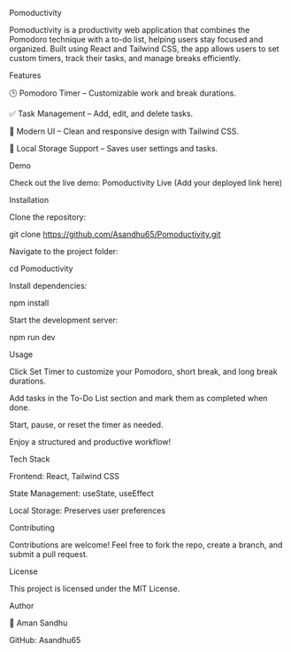 Pomoductivity

Pomoductivity is a productivity web application that combines the Pomodoro technique with a to-do list, helping users stay focused and organized. Built using React and Tailwind CSS, the app allows users to set custom timers, track their tasks, and manage breaks efficiently.

Features

🕒 Pomodoro Timer – Customizable work and break durations.

✅ Task Management – Add, edit, and delete tasks.

🎨 Modern UI – Clean and responsive design with Tailwind CSS.

💾 Local Storage Support – Saves user settings and tasks.

Demo

Check out the live demo: Pomoductivity Live (Add your deployed link here)

Installation

Clone the repository:

git clone https://github.com/Asandhu65/Pomoductivity.git

Navigate to the project folder:

cd Pomoductivity

Install dependencies:

npm install

Start the development server:

npm run dev

Usage

Click Set Timer to customize your Pomodoro, short break, and long break durations.

Add tasks in the To-Do List section and mark them as completed when done.

Start, pause, or reset the timer as needed.

Enjoy a structured and productive workflow!

Tech Stack

Frontend: React, Tailwind CSS

State Management: useState, useEffect

Local Storage: Preserves user preferences

Contributing

Contributions are welcome! Feel free to fork the repo, create a branch, and submit a pull request.

License

This project is licensed under the MIT License.

Author

👤 Aman Sandhu

GitHub: Asandhu65
